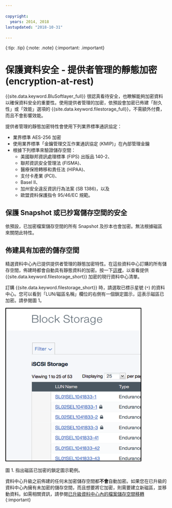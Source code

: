 ```yaml
---

copyright:
  years: 2014, 2018
lastupdated: "2018-10-31"

---
```

{:tip: .tip}
{:note: .note}
{:important: .important}

# 保護資料安全 - 提供者管理的靜態加密 (encryption-at-rest)

{{site.data.keyword.BluSoftlayer_full}} 很認真看待安全，也瞭解能夠加密資料以確保資料安全的重要性。使用提供者管理的加密，依預設會加密已佈建「耐久性」或「效能」選項的 {{site.data.keyword.filestorage_full}}，不需額外付費，而且不會影響效能。

提供者管理的靜態加密特性會使用下列業界標準通訊協定：

* 業界標準 AES-256 加密
* 使用業界標準「金鑰管理交互作業通訊協定 (KMIP)」在內部管理金鑰
* 根據下列標準來驗證儲存空間：
    - 美國聯邦資訊處理標準 (FIPS) 出版品 140-2、
    - 聯邦資訊安全管理法 (FISMA)、
    - 醫療保險轉移和責任法 (HIPAA)、
    - 支付卡產業 (PCI)、
    - Basel II、
    - 加州安全違反資訊行為法案 (SB 1386)，以及
    - 歐盟資料保護指令 95/46/EC 規範。

## 保護 Snapshot 或已抄寫儲存空間的安全  

依預設，已加密檔案儲存空間的所有 Snapshot 及抄本也會加密。無法根據磁區來關閉此特性。

## 佈建具有加密的儲存空間

精選資料中心內已提供提供者管理的靜態加密特性。在這些資料中心訂購的所有儲存空間，佈建時都會自動具有靜態資料的加密。按一下[這裡](new-ibm-block-and-file-storage-location-and-features.html)，以查看提供 {{site.data.keyword.filestorage_short}} 加密的現行資料中心清單。

訂購 {{site.data.keyword.filestorage_short}} 時，請選取已標示星號 (`*`) 的資料中心。您可以看到「LUN/磁區名稱」欄位的右側有一個鎖定圖示，這表示磁區已加密。請參閱圖 1。

![鎖定圖示表示 LUN 已加密](/images/encryptedstorage.png)
<caption>圖 1. 指出磁區已加密的鎖定圖示範例。</caption>

資料中心升級之前佈建的任何未加密儲存空間都**不會**自動加密。如果您在已升級的資料中心內擁有未加密的儲存空間，而且想要將它加密，則需要建立新磁區，並移動資料。如需相關資訊，請參閱[已升級資料中心內的檔案儲存空間移轉](migrate-file-storage-encrypted-file-storage.html)
{:important}
